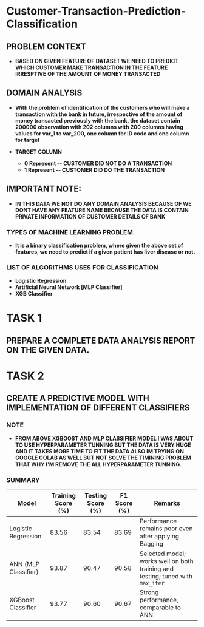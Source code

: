 # Customer-Transaction-Prediction-Classification

## <b>PROBLEM CONTEXT
<b>

- BASED ON GIVEN FEATURE OF DATASET WE NEED TO PREDICT WHICH CUSTOMER MAKE TRANSACTION IN THE FEATURE IRRESPTIVE OF THE AMOUNT OF MONEY TRANSACTED


## <b>DOMAIN ANALYSIS
<b>

- With the problem of identification of the customers who will make a transaction with the bank in future, irrespective of the amount of money transacted previously with the bank, the dataset contain 200000 observation with 202 columns with 200 columns having values for var_1 to var_200, one column for ID code and one column for target
  
- TARGET COLUMN
    - 0 Represent -- CUSTOMER DID NOT DO A TRANSACTION
    - 1 Represent -- CUSTOMER DID DO THE TRANSACTION
 

## <b>IMPORTANT NOTE:
<b>

- IN THIS DATA WE NOT DO ANY DOMAIN ANALYSIS BECAUSE OF WE DONT HAVE ANY FEATURE NAME BECAUSE THE DATA IS CONTAIN PRIVATE INFORMATION OF CUSTOMER DETAILS OF BANK


### <b>TYPES OF MACHINE LEARNING PROBLEM.
- <b>It is a binary classification problem, where given the above set of features, we need to predict if a given patient has liver disease or not.<br>
### <b>LIST OF ALGORITHMS USES FOR CLASSIFICATION
<b>

- Logistic Regression
- Artificial Neural Network [MLP Classifier]
- XGB Classifier


# <b>TASK 1
## <b>PREPARE A COMPLETE DATA ANALYSIS REPORT ON THE GIVEN DATA.

# <b>TASK 2
## <b>CREATE A PREDICTIVE MODEL WITH IMPLEMENTATION OF DIFFERENT CLASSIFIERS


### <b>NOTE
<b>
    
- FROM ABOVE XGBOOST AND MLP CLASSIFIER MODEL I WAS ABOUT TO USE HYPERPARAMETER TUNNING BUT THE DATA IS VERY HUGE AND IT TAKES MORE TIME TO FIT THE DATA ALSO IM TRYING ON GOOGLE COLAB AS WELL BUT NOT SOLVE THE TIMINING PROBLEM THAT WHY I'M REMOVE THE ALL HYPERPARAMETER TUNNING.



### <b>SUMMARY
<b>

  
| **Model**            | **Training Score (%)** | **Testing Score (%)** | **F1 Score (%)** | **Remarks**                                                                    |
| -------------------- | ---------------------- | --------------------- | ---------------- | ------------------------------------------------------------------------------ |
| Logistic Regression  | 83.56                  | 83.54                 | 83.69            | Performance remains poor even after applying Bagging                           |
| ANN (MLP Classifier) | 93.87                  | 90.47                 | 90.58            | Selected model; works well on both training and testing; tuned with `max_iter` |
| XGBoost Classifier   | 93.77                  | 90.60                 | 90.67            | Strong performance, comparable to ANN                                          |
